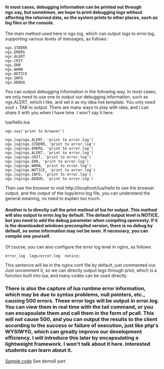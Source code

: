 #### In most cases, debugging information can be printed out through ngx.say, but sometimes, we hope to print debugging logs without affecting the returned data, so the system prints to other places, such as log files or the console.

The main method used here is ngx.log, which can output logs to error.log, supporting various levels of messages, as follows:

```
ngx.STDERR
ngx.EMERG
ngx.ALERT
ngx.CRIT
ngx.ERR
ngx.WARN
ngx.NOTICE
ngx.INFO
ngx.DEBUG
```

You can output debugging information in the following way. In most cases, we only need to use one to output our debugging information, such as ngx.ALERT, which I like, and set it as my idea live template. You only need sout + TAB to output. There are many ways to play with idea, and I can share it with you when I have time. I won't say it here.

lua/hello.lua
```
ngx.say('print to browser')

ngx.log(ngx.ALERT, 'print to error.log')
ngx.log(ngx.STDERR, 'print to error.log')
ngx.log(ngx.EMERG, 'print to error.log')
ngx.log(ngx.ALERT, 'print to error.log')
ngx.log(ngx.CRIT, 'print to error.log')
ngx.log(ngx.ERR, 'print to error.log')
ngx.log(ngx.WARN, 'print to error.log')
ngx.log(ngx.NOTICE, 'print to error.log')
ngx.log(ngx.INFO, 'print to error.log')
ngx.log(ngx.DEBUG, 'print to error.log')
```

Then use the browser to visit http://localhost/lua/hello to see the browser output, and the output of the logs/error.log file, you can understand the general meaning, no need to explain too much.

#### Another is to directly call the print method of lua for output. This method will also output to error.log by default. The default output level is NOTICE, but you need to add the debug parameter when compiling openresty. If it is the downloaded windows precompiled version, there is no debug by default, so some information may not be seen. If necessary, you can compile one yourself.

Of course, you can also configure the error log level in nginx, as follows
```
error_log  logs/error.log  notice;
```

This sentence will be in the nginx.conf file by default, just commented out. Just uncomment it, so we can directly output logs through print, which is a function built into lua, and many codes can be used directly.

### There is also the capture of lua runtime error information, which may be due to syntax problems, null pointers, etc., causing 500 errors. These error logs will be output in error.log. You can view them in real time with the tail command, or you can encapsulate them and call them in the form of pcall. This will not cause 500, and you can output the results to the client according to the success or failure of execution, just like php's WYSIWYG, which can greatly improve our development efficiency. I will introduce this later by encapsulating a lightweight framework. I won't talk about it here. Interested students can learn about it.

[Sample code](https://github.com/362228416/openresty-web-dev) See demo6 part